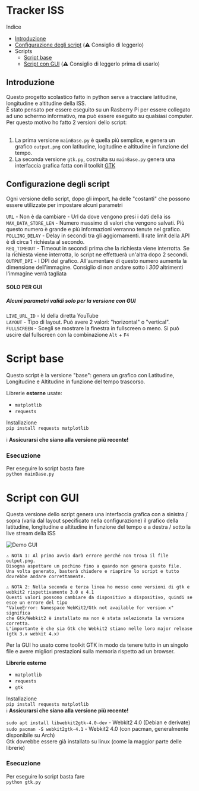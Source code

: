 # Tracker ISS

Indice

- [Introduzione](#introduzione)
- [Configurazione degli script](#configurazione-degli-script) (⚠️ Consiglio di leggerlo)
- Scripts
  - [Script base](#script-base)
  - [Script con GUI](#script-con-gui) (⚠️ Consiglio di leggerlo prima di usarlo)

## Introduzione

Questo progetto scolastico fatto in python serve a tracciare latitudine, longitudine e altitudine della ISS. <br />
È stato pensato per essere eseguito su un Rasberry Pi per essere collegato ad uno schermo informativo, ma può essere eseguito su qualsiasi computer. <br />
Per questo motivo ho fatto 2 versioni dello script: <br /><br />

1. La prima versione `mainBase.py` è quella più semplice, e genera un grafico `output.png` con latitudine, logitudine e altitudine in funzione del tempo.
2. La seconda versione `gtk.py`, costruita su `mainBase.py` genera una interfaccia grafica fatta con il toolkit [GTK](https://www.gtk.org)

## Configurazione degli script

Ogni versione dello script, dopo gli import, ha delle "costanti" che possono essere utilizzate per impostare alcuni parametri

`URL` - Non è da cambiare - Url da dove vengono presi i dati della iss <br />
`MAX_DATA_STORE_LEN` - Numero massimo di valori che vengono salvati. Più questo numero è grande e più informazioni verranno tenute nel grafico. <br />
`POLLING_DELAY` - Delay in secondi tra gli aggiornamenti. Il rate limit della API è di circa 1 richiesta al secondo. <br />
`REQ_TIMEOUT` - Timeout in secondi prima che la richiesta viene interrotta. Se la richiesta viene interrotta, lo script ne effettuerà un'altra dopo 2 secondi. <br />
`OUTPUT_DPI` - I DPI del grafico. All'aumentare di questo numero aumenta la dimensione dell'immagine. Consiglio di non andare sotto i _300_ altrimenti l'immagine verrà tagliata

#### SOLO PER GUI

##### Alcuni parametri validi solo per la versione con GUI <br />

`LIVE_URL_ID` - Id della diretta YouTube <br />
`LAYOUT` - Tipo di layout. Può avere 2 valori: "horizontal" o "vertical". <br />
`FULLSCREEN` - Scegli se mostrare la finestra in fullscreen o meno. Si può uscire dal fullscreen con la combinazione `Alt` + `F4`

# Script base

Questo script è la versione "base": genera un grafico con Latitudine, Longitudine e Altitudine in funzione del tempo trascorso.

Librerie **esterne** usate:

- `matplotlib`
- `requests`

Installazione<br />
`pip install requests matplotlib` <br />

ℹ️ **Assicurarsi che siano alla versione più recente!**

### Esecuzione

Per eseguire lo script basta fare <br />
`python mainBase.py`

# Script con GUI

Questa versione dello script genera una interfaccia grafica con a sinistra / sopra (varia dal layout specificato nella configurazione) il grafico della latitudine, longitudine e altitudine in funzione del tempo e a destra / sotto la live stream della ISS

![Demo GUI](https://i.imgur.com/FchIelE.png)

```
⚠️ NOTA 1: Al primo avvio darà errore perché non trova il file output.png.
Bisogna aspettare un pochino fino a quando non genera questo file.
Una volta generato, basterà chiudere e riaprire lo script e tutto dovrebbe andare correttamente.
```

```
⚠️ NOTA 2: Nella seconda e terza linea ho messo come versioni di gtk e webkit2 rispettivamente 3.0 e 4.1
Questi valori possono cambiare da dispositivo a dispositivo, quindi se esce un errore del tipo
"ValueError: Namespace WebKit2/Gtk not available for version x" significa
che Gtk/Webkit2 è installato ma non è stata selezionata la versione corretta.
L'importante è che sia Gtk che Webkit2 stiano nelle loro major release (gtk 3.x webkit 4.x)
```

Per la GUI ho usato come toolkit GTK in modo da tenere tutto in un singolo file e avere migliori prestazioni sulla memoria rispetto ad un browser.

**Librerie esterne**

- `matplotlib`
- `requests`
- `gtk`

Installazione<br />
`pip install requests matplotlib` <br />
ℹ️ **Assicurarsi che siano alla versione più recente!**

`sudo apt install libwebkit2gtk-4.0-dev` - Webkit2 4.0 (Debian e derivate) <br />
`sudo pacman -S webkit2gtk-4.1` - Webkit2 4.0 (con pacman, generalmente disponibile su Arch) <br />
Gtk dovrebbe essere già installato su linux (come la maggior parte delle librerie)

### Esecuzione

Per eseguire lo script basta fare <br />
`python gtk.py`
